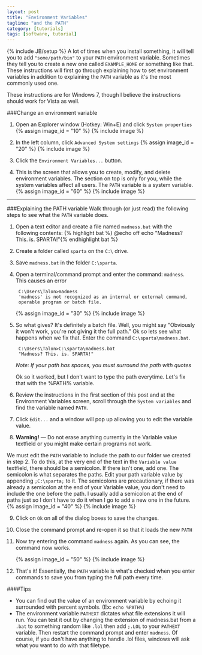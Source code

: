 ```yaml
---
layout: post
title: "Environment Variables"
tagline: "and the PATH"
category: [tutorials]
tags: [software, tutorial]
---
```

{% include JB/setup %}
A lot of times when you install something, it will tell you to add `"some/path/bin"` to your `PATH` environment variable.
Sometimes they tell you to create a new one called `EXAMPLE_HOME` or something like that. These instructions will first go through explaining how to set environment variables in addition to explaining the `PATH` variable as it's the most commonly used one.

These instructions are for Windows 7, though I believe the instructions should work for Vista as well.

###Change an environment variable

1. Open an Explorer window (Hotkey: Win+E) and click `System properties`
    {% assign image_id = "10" %}
    {% include image %}

2. In the left column, click `Advanced System settings`
    {% assign image_id = "20" %}
    {% include image %}

3. Click the `Environment Variables...` button.

4. This is the screen that allows you to create, modify, and delete environment variables. The section on top is only for you, while the system variables affect all users. The `PATH` variable is a system variable.
	{% assign image_id = "60" %}
    {% include image %}
- - -

###Explaining the PATH variable
Walk through (or just read) the following steps to see what the `PATH` variable does.

1. Open a text editor and create a file named `madness.bat` with the following contents:
    {% highlight bat %}
        @echo off
        echo "Madness? This. is. SPARTA!"{% endhighlight bat %}
2. Create a folder called `sparta` on the `C:\` drive.
3. Save `madness.bat` in the folder `C:\sparta`.
4. Open a terminal/command prompt and enter the command: `madness`. This causes an error

        C:\Users\Talon>madness
        'madness' is not recognized as an internal or external command,
        operable program or batch file.

    {% assign image_id = "30" %}
    {% include image %}

5. So what gives? It's definitely a batch file. Well, you might say "Obviously it won't work, you're not giving it the full path." Ok so lets see what happens when we fix that. Enter the command `C:\sparta\madness.bat`.
    
        C:\Users\Talon>C:\sparta\madness.bat
        "Madness? This. is. SPARTA!"
    _Note: If your path has spaces, you must surround the path with quotes_

    Ok so it worked, but I don't want to type the path everytime. Let's fix that with the %PATH% variable.

6. Review the instructions in the first section of this post and at the Environment Variables screen, scroll through the `System variables` and find the variable named `PATH`.
7. Click `Edit...` and a window will pop up allowing you to edit the variable value.
8. **Warning!** &mdash; Do not erase anything currently in the Variable value textfield or you might make certain programs not work.

  We must edit the `PATH` variable to include the path to our folder we created in step 2. To do this, at the very end of the text in the `Variable value` textfield, there should be a semicolon. If there isn't one, add one. The semicolon is what separates the paths. 
 Edit your path variable value by appending `;C:\sparta;` to it. The semicolons are precautionary, if there was already a semicolon at the end of your Variable value, you don't need to include the one before the path. I usually add a semicolon at the end of paths just so I don't have to do it when I go to add a new one in the future.
    {% assign image_id = "40" %}
    {% include image %}

9. Click on `Ok` on all of the dialog boxes to save the changes.
10. Close the command prompt and re-open it so that it loads the new `PATH`
11. Now try entering the command `madness` again.
    As you can see, the command now works.

    {% assign image_id = "50" %}
    {% include image %}

12. That's it! Essentially, the `PATH` variable is what's checked when you enter commands to save you from typing the full path every time. 

####Tips

*  You can find out the value of an environment variable by echoing it surrounded with percent symbols. (Ex: `echo %PATH%`)
*  The environment variable `PATHEXT` dictates what file extensions it will run. You can test it out by changing the extension of madness.bat from a `.bat` to something random like `.lol` then add `;.LOL` to your `PATHEXT` variable. Then restart the command prompt and enter `madness`. Of course, if you don't have anything to handle .lol files, windows will ask what you want to do with that filetype.